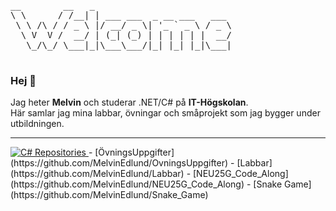 <p align="center">
  <pre>
__        __   _                            
\ \      / /__| | ___ ___  _ __ ___   ___  
 \ \ /\ / / _ \ |/ __/ _ \| '_ ` _ \ / _ \ 
  \ V  V /  __/ | (_| (_) | | | | | |  __/ 
   \_/\_/ \___|_|\___\___/|_| |_| |_|\___| 
  </pre>
</p>

### Hej 👋
Jag heter **Melvin** och studerar .NET/C# på **IT-Högskolan**.  
Här samlar jag mina labbar, övningar och småprojekt som jag bygger under utbildningen.  

---
  <a href="https://github.com/MelvinEdlund?tab=repositories">
    <img src="https://img.shields.io/badge/C%23%20Repositories-0969DA?style=for-the-badge&logo=c-sharp&logoColor=white" alt="C# Repositories"/>
  </a>
- [ÖvningsUppgifter](https://github.com/MelvinEdlund/OvningsUppgifter)  
- [Labbar](https://github.com/MelvinEdlund/Labbar)  
- [NEU25G_Code_Along](https://github.com/MelvinEdlund/NEU25G_Code_Along)  
- [Snake Game](https://github.com/MelvinEdlund/Snake_Game)  
